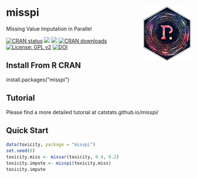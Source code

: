 # misspi <a href='https://github.com/catstats/misspi'><img src='man/figures/logo_speed_final.png' align='right' height="150" width="130" /></a>
Missing Value Imputation in Parallel


  <!-- badges: start -->
  [![CRAN status](https://www.r-pkg.org/badges/version/misspi)](https://CRAN.R-project.org/package=misspi)
  [![](http://cranlogs.r-pkg.org/badges/grand-total/misspi?color=blue)](https://cran.r-project.org/package=misspi)
  [![](http://cranlogs.r-pkg.org/badges/last-month/misspi?color=red)](https://cran.r-project.org/package=misspi)
  [![CRAN downloads](https://cranlogs.r-pkg.org/badges/misspi)](https://CRAN.R-project.org/package=misspi)
  [![License: GPL v2](https://img.shields.io/badge/License-GPL_v2-blue.svg)](https://www.gnu.org/licenses/old-licenses/gpl-2.0.en.html)
  [![DOI](https://zenodo.org/badge/706371189.svg)](https://zenodo.org/doi/10.5281/zenodo.12563060)
  <!-- badges: end --> 



## Install From R CRAN
install.packages("misspi")


## Tutorial
Please find a more detailed tutorial at catstats.github.io/misspi/


## Quick Start 
```r
data(toxicity, package = "misspi")
set.seed(0)
toxicity.miss <- missar(toxicity, 0.4, 0.2)
toxicity.impute <- misspi(toxicity.miss)
toxicity.impute
```


